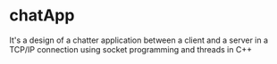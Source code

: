 # chatApp
It's a design of a chatter application between a client and a server in a TCP/IP connection using socket programming and threads in C++
